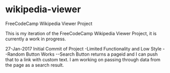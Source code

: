# wikipedia-viewer
FreeCodeCamp Wikipedia Viewer Project

This is my iteration of the FreeCodeCamp Wikipedia Viewer Project, it is currently a work in progress.

27-Jan-2017
Initial Commit of Project
-Limited Functionality and Low Style
--Random Button Works
--Search Button returns a pageid and I can push that to a link with custom text. I am working on passing through data from the page as a search result.
